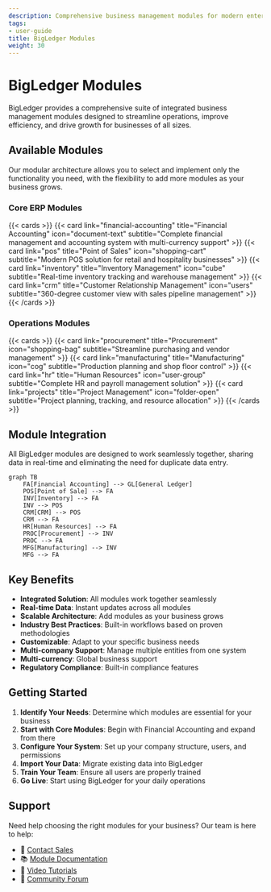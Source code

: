 ```yaml
---
description: Comprehensive business management modules for modern enterprises
tags:
- user-guide
title: BigLedger Modules
weight: 30
---
```


# BigLedger Modules

BigLedger provides a comprehensive suite of integrated business management modules designed to streamline operations, improve efficiency, and drive growth for businesses of all sizes.

## Available Modules

Our modular architecture allows you to select and implement only the functionality you need, with the flexibility to add more modules as your business grows.

### Core ERP Modules

{{< cards >}}
{{< card link="financial-accounting" title="Financial Accounting" icon="document-text" subtitle="Complete financial management and accounting system with multi-currency support" >}}
{{< card link="pos" title="Point of Sales" icon="shopping-cart" subtitle="Modern POS solution for retail and hospitality businesses" >}}
{{< card link="inventory" title="Inventory Management" icon="cube" subtitle="Real-time inventory tracking and warehouse management" >}}
{{< card link="crm" title="Customer Relationship Management" icon="users" subtitle="360-degree customer view with sales pipeline management" >}}
{{< /cards >}}

### Operations Modules

{{< cards >}}
{{< card link="procurement" title="Procurement" icon="shopping-bag" subtitle="Streamline purchasing and vendor management" >}}
{{< card link="manufacturing" title="Manufacturing" icon="cog" subtitle="Production planning and shop floor control" >}}
{{< card link="hr" title="Human Resources" icon="user-group" subtitle="Complete HR and payroll management solution" >}}
{{< card link="projects" title="Project Management" icon="folder-open" subtitle="Project planning, tracking, and resource allocation" >}}
{{< /cards >}}

## Module Integration

All BigLedger modules are designed to work seamlessly together, sharing data in real-time and eliminating the need for duplicate data entry.

```mermaid
graph TB
    FA[Financial Accounting] --> GL[General Ledger]
    POS[Point of Sale] --> FA
    INV[Inventory] --> FA
    INV --> POS
    CRM[CRM] --> POS
    CRM --> FA
    HR[Human Resources] --> FA
    PROC[Procurement] --> INV
    PROC --> FA
    MFG[Manufacturing] --> INV
    MFG --> FA
```

## Key Benefits

- **Integrated Solution**: All modules work together seamlessly
- **Real-time Data**: Instant updates across all modules
- **Scalable Architecture**: Add modules as your business grows
- **Industry Best Practices**: Built-in workflows based on proven methodologies
- **Customizable**: Adapt to your specific business needs
- **Multi-company Support**: Manage multiple entities from one system
- **Multi-currency**: Global business support
- **Regulatory Compliance**: Built-in compliance features

## Getting Started

1. **Identify Your Needs**: Determine which modules are essential for your business
2. **Start with Core Modules**: Begin with Financial Accounting and expand from there
3. **Configure Your System**: Set up your company structure, users, and permissions
4. **Import Your Data**: Migrate existing data into BigLedger
5. **Train Your Team**: Ensure all users are properly trained
6. **Go Live**: Start using BigLedger for your daily operations

## Support

Need help choosing the right modules for your business? Our team is here to help:

- 📧 [Contact Sales](mailto:sales@bigledger.com)
- 📚 [Module Documentation](/modules/)
- 🎥 [Video Tutorials](/user-guide/)
- 💬 [Community Forum](https://forum.bigledger.com)